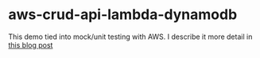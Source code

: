 # aws-crud-api-lambda-dynamodb

This demo tied into mock/unit testing with AWS. I describe it more detail in [this blog post](https://blog.jameslazo.com/aws-unit-mock-tests/)